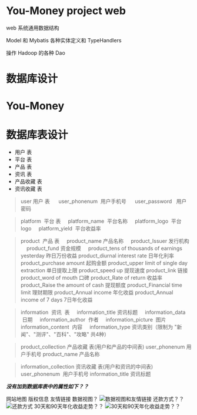 # You-Money project web 

web 系统通用数据结构 

Model 和 Mybatis 各种实体定义和 TypeHandlers 

操作 Hadoop 的各种 Dao 

# 数据库设计
# You-Money

# 数据库表设计
 - 用户  表
 - 平台  表
 - 产品  表
 - 资讯  表
 - 产品收藏  表
 - 资讯收藏  表



>user 用户  表
      user_phonenum  用户手机号
      user_password   用户密码

>platform  平台 表
      platform_name  平台名称
      platform_logo  平台logo
      platform_yield  平台收益率

>product  产品  表
      product_name 产品名称
      product_Issuer 发行机构
      product_fund 资金规模
      product_tens of thousands of earnings yesterday 昨日万份收益
      product_diurnal interest rate 日年化利率
      product_purchase amount 起购金额
      product_upper limit of single day extraction  单日提取上限
      product_speed up  提现速度
      product_link 链接
      product_word of mouth 口碑
      product_Rate of return 收益率
      product_Raise the amount of cash 提现额度
      product_Financial time limit 理财期限
      product_Annual income 年化收益
      product_Annual income of 7 days 7日年化收益

>information  资讯  表
      information_title 资讯标题
      information_data  日期
      information_author  作者
      information_picture  图片
      information_content  内容
      information_type 资讯类别（限制为 "新闻"、"测评"、"百科"、"攻略" 共4种）

>product_collection  产品收藏 表(用户和产品的中间表)
      user_phonenum 用户手机号
      product_name 产品名称

>information_collection 资讯收藏 表(用户和资讯的中间表)
      user_phonenum  用户手机号
      information_title 资讯标题

  ***没有加到数据库表中的属性如下？？***

 网站地图
 版权信息
 友情链接
 数据视图？
 ![数据视图和友情链接](http://img.blog.csdn.net/20180309174212581?watermark/2/text/aHR0cDovL2Jsb2cuY3Nkbi5uZXQvcXFfMzA2MjUzMTU=/font/5a6L5L2T/fontsize/400/fill/I0JBQkFCMA==/dissolve/70)
 还款方式？？
 ![还款方式](http://img.blog.csdn.net/20180309174029779?watermark/2/text/aHR0cDovL2Jsb2cuY3Nkbi5uZXQvcXFfMzA2MjUzMTU=/font/5a6L5L2T/fontsize/400/fill/I0JBQkFCMA==/dissolve/70)
 30天和90天年化收益走势？？
 ![ 30天和90天年化收益走势？？](http://img.blog.csdn.net/2018030917390159?watermark/2/text/aHR0cDovL2Jsb2cuY3Nkbi5uZXQvcXFfMzA2MjUzMTU=/font/5a6L5L2T/fontsize/400/fill/I0JBQkFCMA==/dissolve/70)
